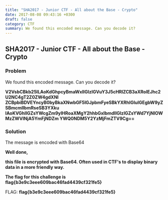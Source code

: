 ```yaml
---
title: "SHA2017 - Junior CTF - All about the Base - Crypto"
date: 2017-08-08 09:43:16 +0300
draft: false
category: CTF
summary: We found this encoded message. Can you decode it?
---
```

## SHA2017 - Junior CTF - All about the Base - Crypto
### Problem

We found this encoded message. Can you decode it?

__V2VsbCBkb25lLAoKdGhpcyBmaWxlIGlzIGVuY3J5cHRlZCB3aXRoIEJhc2U2NC4gT2Z0ZW4gdXNl
ZCBpbiBDVEYncyB0byBkaXNwbGF5IGJpbmFyeSBkYXRhIGluIGEgbW9yZSBmcmllbmRseSB3YXku
IAoKVGhlIGZsYWcgZm9yIHRoaXMgY2hhbGxlbmdlIGlzIGZsYWd7YjNlOWMzZWVlNjA5YmFjNDZm
YWQ0NDM5Y2YzMjFmZTV9Cg==__

### Solution

The message is encoded with Base64 

__Well done,__

__this file is encrypted with Base64. Often used in CTF's to display binary data in a more friendly way.__

__The flag for this challenge is flag{b3e9c3eee609bac46fad4439cf321fe5}__

FLAG: __flag{b3e9c3eee609bac46fad4439cf321fe5}__
